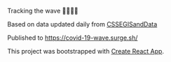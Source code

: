 Tracking the wave 🌊🏄🏼‍♂️

Based on data updated daily from [CSSEGISandData](https://github.com/CSSEGISandData/COVID-19/tree/master/csse_covid_19_data/csse_covid_19_time_series)

Published to https://covid-19-wave.surge.sh/

This project was bootstrapped with [Create React App](https://github.com/facebook/create-react-app).
